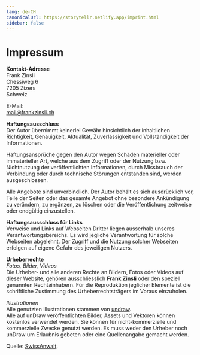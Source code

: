 ```yaml
---
lang: de-CH
canonicalUrl: https://storytellr.netlify.app/imprint.html
sidebar: false
---
```


# Impressum
**Kontakt-Adresse**  
Frank Zinsli  
Chessiweg 6  
7205 Zizers  
Schweiz  

E-Mail:  
mail@frankzinsli.ch


**Haftungsausschluss**  
Der Autor übernimmt keinerlei Gewähr hinsichtlich der inhaltlichen Richtigkeit, Genauigkeit, Aktualität, Zuverlässigkeit und Vollständigkeit der Informationen.

Haftungsansprüche gegen den Autor wegen Schäden materieller oder immaterieller Art, welche aus dem Zugriff oder der Nutzung bzw. Nichtnutzung der veröffentlichten Informationen, durch Missbrauch der Verbindung oder durch technische Störungen entstanden sind, werden ausgeschlossen.

Alle Angebote sind unverbindlich. Der Autor behält es sich ausdrücklich vor, Teile der Seiten oder das gesamte Angebot ohne besondere Ankündigung zu verändern, zu ergänzen, zu löschen oder die Veröffentlichung zeitweise oder endgültig einzustellen.

**Haftungsausschluss für Links**  
Verweise und Links auf Webseiten Dritter liegen ausserhalb unseres Verantwortungsbereichs. Es wird jegliche Verantwortung für solche Webseiten abgelehnt. Der Zugriff und die Nutzung solcher Webseiten erfolgen auf eigene Gefahr des jeweiligen Nutzers.

**Urheberrechte**  
*Fotos, Bilder, Videos*  
Die Urheber- und alle anderen Rechte an Bildern, Fotos oder Videos auf dieser Website, gehören ausschliesslich **Frank Zinsli** oder den speziell genannten Rechteinhabern. Für die Reproduktion jeglicher Elemente ist die schriftliche Zustimmung des Urheberrechtsträgers im Voraus einzuholen.

*Illustrationen*  
Alle genutzten Illustrationen stammen von [undraw](https://undraw.co/).  
Alle auf unDraw veröffentlichten Bilder, Assets und Vektoren können kostenlos verwendet werden. Sie können für nicht-kommerzielle und kommerzielle Zwecke genutzt werden. Es muss weder den Urheber noch unDraw um Erlaubnis gebeten oder eine Quellenangabe gemacht werden.

Quelle: [SwissAnwalt](https://www.swissanwalt.ch).
